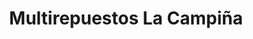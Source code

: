 ---
title: "Multirepuestos La Campiña"
url: /caracas/multirepuestos-la-campina/
shop: piezas de automóviles
---